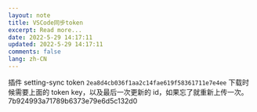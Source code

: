 ```yaml
---
layout: note
title: VSCode同步token
excerpt: Read more...
date: 2022-5-29 14:17:11
updated: 2022-5-29 14:17:11
comments: false
lang: zh-CN
---
```


插件 setting-sync
token `2ea8d4cb036f1aa2c14fae619f58361711e7e4ee`
下载时候需要上面的 token key，以及最后一次更新的 id，如果忘了就重新上传一次。
7b924993a71789b6373e79e6d5c132d0

  